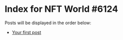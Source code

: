 # Index for NFT World #6124
Posts will be displayed in the order below:

- [Your first post](./001-first.md)

